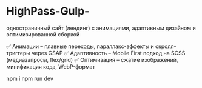 # HighPass-Gulp-
одностраничный сайт (лендинг) с анимациями, адаптивным дизайном и оптимизированной сборкой

✅ Анимации – плавные переходы, параллакс-эффекты и скролл-триггеры через GSAP
✅ Адаптивность – Mobile First подход на SCSS (медиазапросы, flex/grid)
✅ Оптимизация – сжатие изображений, минификация кода, WebP-формат

npm i
npm run dev
